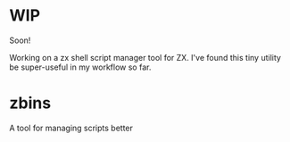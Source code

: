 # WIP

Soon!

Working on a zx shell script manager tool for ZX. I've found this tiny utility be super-useful in my workflow so far.




# zbins
A tool for managing scripts better
